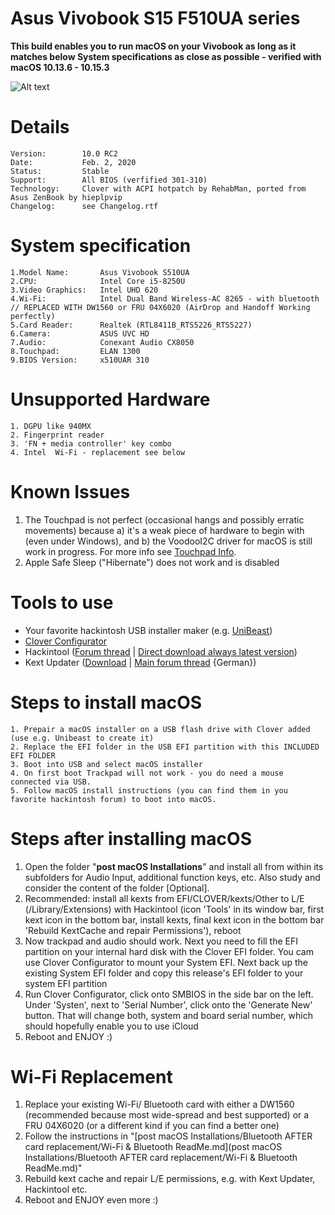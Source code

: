 # Asus Vivobook S15 F510UA series

**This build enables you to run macOS on your Vivobook as long as it matches below System specifications as close as possible - verified with macOS 10.13.6 - 10.15.3**

![Alt text](https://ivanov-audio.com/wp-content/uploads/2014/01/Hackintosh-Featured-Image.png)

# Details

    Version:    	10.0 RC2
    Date:       	Feb. 2, 2020
    Status: 		Stable
    Support:    	All BIOS (verfified 301-310)
    Technology:		Clover with ACPI hotpatch by RehabMan, ported from Asus ZenBook by hieplpvip
    Changelog:   	see Changelog.rtf

# System specification

    1.Model Name:		Asus Vivobook S510UA
    2.CPU:				Intel Core i5-8250U
    3.Video Graphics:	Intel UHD 620
    4.Wi-Fi:			Intel Dual Band Wireless-AC 8265 - with bluetooth // REPLACED WITH DW1560 or FRU 04X6020 (AirDrop and Handoff Working perfectly)
    5.Card Reader:		Realtek (RTL8411B_RTS5226_RTS5227)
    6.Camera:			ASUS UVC HD
    7.Audio:			Conexant Audio CX8050
    8.Touchpad:			ELAN 1300
    9.BIOS Version:		x510UAR 310

# Unsupported Hardware

    1. DGPU like 940MX
    2. Fingerprint reader
    3. 'FN + media controller' key combo
    4. Intel  Wi-Fi - replacement see below

# Known Issues

1. The Touchpad is not perfect (occasional hangs and possibly erratic movements) because a) it's a weak piece of hardware to begin with (even under Windows), and b) the VoodooI2C driver for macOS is still work in progress. For more info see [Touchpad Info](https://github.com/tctien342/Asus-Vivobook-S510UA-High-Sierra-10.13-Hackintosh/issues/48).
2. Apple Safe Sleep ("Hibernate") does not work and is disabled

# Tools to use
* Your favorite hackintosh USB installer maker (e.g. [UniBeast](https://www.unibeast.com/))
* [Clover Configurator](https://mackie100projects.altervista.org/download-clover-configurator/)
* Hackintool ([Forum thread](https://www.insanelymac.com/forum/topic/335018-hackintool-v286/) | [Direct download always latest version](http://headsoft.com.au/download/mac/Hackintool.zip))
* Kext Updater ([Download](https://bitbucket.org/profdrluigi/kextupdater/downloads/) | [Main forum thread](https://www.hackintosh-forum.de/forum/thread/32621-kext-updater-neue-version-3-x/) {German})


# Steps to install macOS

    1. Prepair a macOS installer on a USB flash drive with Clover added (use e.g. Unibeast to create it)
    2. Replace the EFI folder in the USB EFI partition with this INCLUDED EFI FOLDER
    3. Boot into USB and select macOS installer
    4. On first boot Trackpad will not work - you do need a mouse connected via USB.
    5. Follow macOS install instructions (you can find them in you favorite hackintosh forum) to boot into macOS.

# Steps after installing macOS
    
1. Open the folder "**post macOS Installations**" and install all from within its subfolders for Audio Input, additional function keys, etc. Also study and consider the content of the folder [Optional].
2. Recommended: install all kexts from EFI/CLOVER/kexts/Other to L/E (/Library/Extensions) with Hackintool (icon 'Tools' in its window bar, first kext icon in the bottom bar, install kexts, final kext icon in the bottom bar 'Rebuild KextCache and repair Permissions'), reboot
3. Now trackpad and audio should work. Next you need to fill the EFI partition on your internal hard disk with the Clover EFI folder. You cam use Clover Configurator to mount your System EFI. Next back up the existing System EFI folder and copy this release's EFI folder to your system EFI partition
4. Run Clover Configurator, click onto SMBIOS in the side bar on the left. Under 'Systen', next to 'Serial Number', click onto the 'Generate New' button. That will change both, system and board serial number, which should hopefully enable you to use iCloud
5. Reboot and ENJOY :)

# Wi-Fi Replacement

1. Replace your existing Wi-Fi/ Bluetooth card with either a DW1560 (recommended because most wide-spread and best supported) or a FRU 04X6020 (or a different kind if you can find a better one)
2. Follow the instructions in "[post macOS Installations/Bluetooth AFTER card replacement/Wi-Fi & Bluetooth ReadMe.md](post macOS Installations/Bluetooth AFTER card replacement/Wi-Fi & Bluetooth ReadMe.md)"
3. Rebuild kext cache and repair L/E permissions, e.g. with Kext Updater, Hackintool etc.
4. Reboot and ENJOY even more :)

